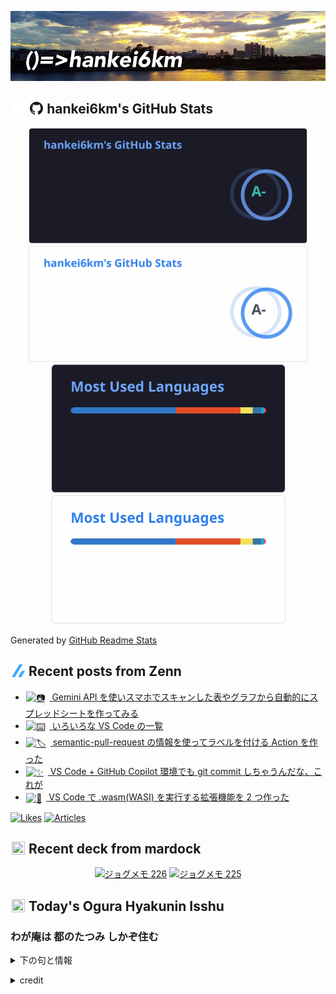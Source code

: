 <p align="center">

![()=>hankei6km](assets/images/header1.jpg)

</p>

<h2>
<img width="24" height="24" style="height:1em;width:1em;margin:0 0.05em 0 0.1em;vertical-align:-0.1em;"
 src="assets/images/github-dark.svg#gh-dark-mode-only" />
<img width="24" height="24" style="height:1em;width:1em;margin:0 0.05em 0 0.1em;vertical-align:-0.1em;"
 src="assets/images/github-light.svg#gh-light-mode-only" />
hankei6km's GitHub Stats
</h2>

<p align="center">

<img width="446" alt="hankei6km's GitHub stats" src="assets/images/stats-dark.svg#gh-dark-mode-only">
<img width="446" alt="hankei6km's GitHub stats" src="assets/images/stats-light.svg#gh-light-mode-only">
<img width="375" alt="Top Langs" src="assets/images/top-langs-dark.svg#gh-dark-mode-only">
<img width="375" alt="Top Langs" src="assets/images/top-langs-light.svg#gh-light-mode-only">

</p>

Generated by [GitHub Readme Stats](https://github.com/anuraghazra/github-readme-stats)

<h2>
<img width="24" height="24" style="width:1em; height:1em; margin: 0 .05em 0 .1em; vertical-align: -0.1em;" src="assets/images/zenn.svg">
Recent posts from Zenn
</h2>

<ul><li><a href="https://zenn.dev/hankei6km/articles/scanned-tables-to-spreadsheets-with-gemini-gas"><img style="width:1.1em; height:1.1em; margin: 0 .5em 0 .1em; vertical-align: -0.1em;" width="18" height="18" alt="📷" src="https://cdn.jsdelivr.net/gh/jdecked/twemoji@latest/assets/72x72/1f4f7.png"> Gemini API を使いスマホでスキャンした表やグラフから自動的にスプレッドシートを作ってみる</a></li><li><a href="https://zenn.dev/hankei6km/articles/vscode-variation"><img style="width:1.1em; height:1.1em; margin: 0 .5em 0 .1em; vertical-align: -0.1em;" width="18" height="18" alt="⌨️" src="https://cdn.jsdelivr.net/gh/jdecked/twemoji@latest/assets/72x72/2328.png"> いろいろな VS Code の一覧</a></li><li><a href="https://zenn.dev/hankei6km/articles/sem-pr-type-to-label"><img style="width:1.1em; height:1.1em; margin: 0 .5em 0 .1em; vertical-align: -0.1em;" width="18" height="18" alt="🏷️" src="https://cdn.jsdelivr.net/gh/jdecked/twemoji@latest/assets/72x72/1f3f7.png"> semantic-pull-request の情報を使ってラベルを付ける Action を作った</a></li><li><a href="https://zenn.dev/hankei6km/articles/using-git-commit-terminal-in-vscode-github-copilot"><img style="width:1.1em; height:1.1em; margin: 0 .5em 0 .1em; vertical-align: -0.1em;" width="18" height="18" alt="✨" src="https://cdn.jsdelivr.net/gh/jdecked/twemoji@latest/assets/72x72/2728.png"> VS Code + GitHub Copilot 環境でも git commit しちゃうんだな、これが</a></li><li><a href="https://zenn.dev/hankei6km/articles/run-wasm-wasi-in-vscode"><img style="width:1.1em; height:1.1em; margin: 0 .5em 0 .1em; vertical-align: -0.1em;" width="18" height="18" alt="🏃" src="https://cdn.jsdelivr.net/gh/jdecked/twemoji@latest/assets/72x72/1f3c3.png"> VS Code で .wasm(WASI) を実行する拡張機能を 2 つ作った</a></li></ul>

[![Likes](https://badgen.org/img/zenn/hankei6km/likes?style=flat)](https://zenn.dev/hankei6km)
[![Articles](https://badgen.org/img/zenn/hankei6km/articles?style=flat)](https://zenn.dev/hankei6km)

<h2>
<img width="24" height="24" style="width:1em; height:1em; margin: 0 .05em 0 .1em; vertical-align: -0.1em;" src="https://twemoji.maxcdn.com/v/13.1.0/72x72/1f5bc.png">
Recent deck from mardock
</h2>

<p align="center">
<a href="https://hankei6km.github.io/mardock/deck/2023-10-in-outdoor-226"><img alt="ジョグメモ 226" src="https://hankei6km.github.io/mardock/assets/deck/2023-10-in-outdoor-226/2023-10-in-outdoor-226.png" width="270" height="152"></a>
<a href="https://hankei6km.github.io/mardock/deck/2023-10-in-outdoor-225"><img alt="ジョグメモ 225" src="https://hankei6km.github.io/mardock/assets/deck/2023-10-in-outdoor-225/2023-10-in-outdoor-225.png" width="270" height="152"></a>

</p>

<h2>
<img width="24" height="24" style="width:1em; height:1em; margin: 0 .05em 0 .1em; vertical-align: -0.1em;" src="https://twemoji.maxcdn.com/v/13.1.0/72x72/1f38e.png">
Today's Ogura Hyakunin Isshu
</h2>

<h3>わが庵は 都のたつみ しかぞ住む</h3>
<p><details><summary>下の句と情報</summary><p>世をうぢ山と 人はいふなり</p><p>(わがいほは みやこのたつみ しかぞすむ　よをうぢやまと ひとはいふなり)</p><ul><li>歌人 - <a href="http://linkdata.org/resource/rdf1s6833i#kajin_008">http://linkdata.org/resource/rdf1s6833i#kajin_008</a></li><li>読札 - <a href="https://commons.wikimedia.org/wiki/File:Hyakuninisshu_008.jpg">https://commons.wikimedia.org/wiki/File:Hyakuninisshu_008.jpg</a></li><li>異なる記録形式 - <a href="http://linkdata.org/resource/rdf1s8931i#audio_nhk_008">http://linkdata.org/resource/rdf1s8931i#audio_nhk_008</a></li></ul></details></p>

<details>
<summary>credit</summary>

- Title: 小倉百人一首かるたデータ
- Author: [Nanako Takahashi](http://linkdata.org/user/tnanako)
- Source: http://linkdata.org/work/rdf1s6834i
- License: http://creativecommons.org/licenses/by/3.0/deed.ja

</details>


